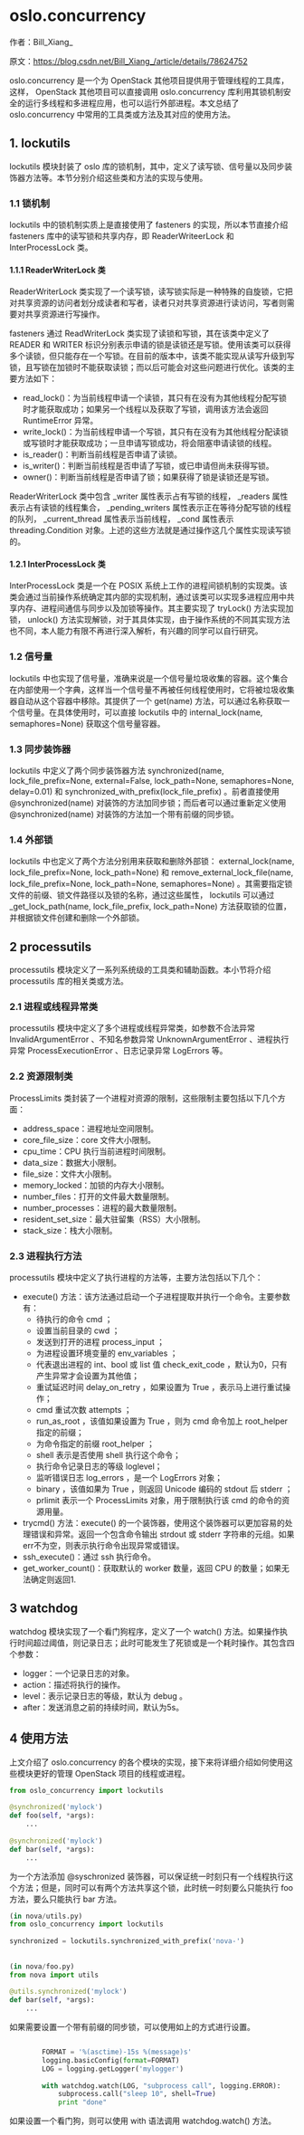 # oslo.concurrency

作者：Bill\_Xiang\_

原文：https://blog.csdn.net/Bill_Xiang_/article/details/78624752

oslo.concurrency 是一个为 OpenStack 其他项目提供用于管理线程的工具库，这样， OpenStack 其他项目可以直接调用 oslo.concurrency 库利用其锁机制安全的运行多线程和多进程应用，也可以运行外部进程。本文总结了 oslo.concurrency 中常用的工具类或方法及其对应的使用方法。

## 1. lockutils

lockutils 模块封装了 oslo 库的锁机制，其中，定义了读写锁、信号量以及同步装饰器方法等。本节分别介绍这些类和方法的实现与使用。

### 1.1 锁机制

lockutils 中的锁机制实质上是直接使用了 fasteners 的实现，所以本节直接介绍 fasteners 库中的读写锁和共享内存，即 ReaderWriteerLock 和 InterProcessLock 类。

#### 1.1.1 ReaderWriterLock 类

ReaderWriterLock 类实现了一个读写锁，读写锁实际是一种特殊的自旋锁，它把对共享资源的访问者划分成读者和写者，读者只对共享资源进行读访问，写者则需要对共享资源进行写操作。

fasteners 通过 ReadWriterLock 类实现了读锁和写锁，其在该类中定义了 READER 和 WRITER 标识分别表示申请的锁是读锁还是写锁。使用该类可以获得多个读锁，但只能存在一个写锁。在目前的版本中，该类不能实现从读写升级到写锁，且写锁在加锁时不能获取读锁；而以后可能会对这些问题进行优化。该类的主要方法如下：

- read_lock()：为当前线程申请一个读锁，其只有在没有为其他线程分配写锁时才能获取成功；如果另一个线程以及获取了写锁，调用该方法会返回 RuntimeError 异常。
- write_lock()：为当前线程申请一个写锁，其只有在没有为其他线程分配读锁或写锁时才能获取成功；一旦申请写锁成功，将会阻塞申请读锁的线程。
- is_reader()：判断当前线程是否申请了读锁。
- is_writer()：判断当前线程是否申请了写锁，或已申请但尚未获得写锁。
- owner()：判断当前线程是否申请了锁；如果获得了锁是读锁还是写锁。

ReaderWriterLock 类中包含 \_writer 属性表示占有写锁的线程， \_readers 属性表示占有读锁的线程集合， \_pending\_writers 属性表示正在等待分配写锁的线程的队列， \_current_thread 属性表示当前线程， \_cond 属性表示 threading.Condition 对象。上述的这些方法就是通过操作这几个属性实现读写锁的。

#### 1.2.1 InterProcessLock 类

InterProcessLock 类是一个在 POSIX 系统上工作的进程间锁机制的实现类。该类会通过当前操作系统确定其内部的实现机制，通过该类可以实现多进程应用中共享内存、进程间通信与同步以及加锁等操作。其主要实现了 tryLock() 方法实现加锁， unlock() 方法实现解锁，对于其具体实现，由于操作系统的不同其实现方法也不同，本人能力有限不再进行深入解析，有兴趣的同学可以自行研究。

### 1.2 信号量

lockutils 中也实现了信号量，准确来说是一个信号量垃圾收集的容器。这个集合在内部使用一个字典，这样当一个信号量不再被任何线程使用时，它将被垃圾收集器自动从这个容器中移除。其提供了一个 get(name) 方法，可以通过名称获取一个信号量。在具体使用时，可以直接 lockutils 中的 internal_lock(name, semaphores=None) 获取这个信号量容器。

### 1.3 同步装饰器

lockutils 中定义了两个同步装饰器方法 synchronized(name, lock_file_prefix=None, external=False, lock_path=None, semaphores=None, delay=0.01) 和 synchronized_with_prefix(lock_file_prefix) 。前者直接使用 @synchronized(name) 对装饰的方法加同步锁；而后者可以通过重新定义使用 @synchronized(name) 对装饰的方法加一个带有前缀的同步锁。

### 1.4 外部锁

lockutils 中也定义了两个方法分别用来获取和删除外部锁： external_lock(name, lock_file_prefix=None, lock_path=None) 和 remove_external_lock_file(name, lock_file_prefix=None, lock_path=None, semaphores=None) 。其需要指定锁文件的前缀、锁文件路径以及锁的名称，通过这些属性， lockutils 可以通过 \_get\_lock\_path(name, lock_file_prefix, lock_path=None) 方法获取锁的位置，并根据锁文件创建和删除一个外部锁。

## 2 processutils

processutils 模块定义了一系列系统级的工具类和辅助函数。本小节将介绍 processutils 库的相关类或方法。

### 2.1 进程或线程异常类

processutils 模块中定义了多个进程或线程异常类，如参数不合法异常 InvalidArgumentError 、不知名参数异常 UnknownArgumentError 、进程执行异常 ProcessExecutionError 、日志记录异常 LogErrors 等。

### 2.2 资源限制类

ProcessLimits 类封装了一个进程对资源的限制，这些限制主要包括以下几个方面：

- address_space：进程地址空间限制。
- core_file_size：core 文件大小限制。
- cpu_time：CPU 执行当前进程时间限制。
- data_size：数据大小限制。
- file_size：文件大小限制。
- memory_locked：加锁的内存大小限制。
- number_files：打开的文件最大数量限制。
- number_processes：进程的最大数量限制。
- resident_set_size：最大驻留集（RSS）大小限制。
- stack_size：栈大小限制。

### 2.3 进程执行方法

processutils 模块中定义了执行进程的方法等，主要方法包括以下几个：

- execute() 方法：该方法通过启动一个子进程提取并执行一个命令。主要参数有：
  - 待执行的命令 cmd ；
  - 设置当前目录的 cwd ；
  - 发送到打开的进程 process_input ；
  - 为进程设置环境变量的 env_variables ；
  - 代表退出进程的 int、bool 或 list 值 check_exit_code ，默认为0，只有产生异常才会设置为其他值；
  - 重试延迟时间 delay_on_retry ，如果设置为 True ，表示马上进行重试操作；
  - cmd 重试次数 attempts ；
  - run_as_root ，该值如果设置为 True ，则为 cmd 命令加上 root_helper 指定的前缀；
  - 为命令指定的前缀 root_helper ；
  - shell 表示是否使用 shell 执行这个命令；
  - 执行命令记录日志的等级 loglevel；
  - 监听错误日志 log_errors ，是一个 LogErrors 对象；
  - binary ，该值如果为 True ，则返回 Unicode 编码的 stdout 后 stderr ；
  - prlimit 表示一个 ProcessLimits 对象，用于限制执行该 cmd 的命令的资源用量。
- trycmd() 方法：execute() 的一个装饰器，使用这个装饰器可以更加容易的处理错误和异常。返回一个包含命令输出 strdout 或 stderr 字符串的元组。如果err不为空，则表示执行命令出现异常或错误。
- ssh_execute()：通过 ssh 执行命令。
- get_worker_count()：获取默认的 worker 数量，返回 CPU 的数量；如果无法确定则返回1.
## 3 watchdog

watchdog 模块实现了一个看门狗程序，定义了一个 watch() 方法。如果操作执行时间超过阈值，则记录日志；此时可能发生了死锁或是一个耗时操作。其包含四个参数：

- logger：一个记录日志的对象。
- action：描述将执行的操作。
- level：表示记录日志的等级，默认为 debug 。
- after：发送消息之前的持续时间，默认为5s。

## 4 使用方法

上文介绍了 oslo.concurrency 的各个模块的实现，接下来将详细介绍如何使用这些模块更好的管理 OpenStack 项目的线程或进程。

```python
from oslo_concurrency import lockutils
 
@synchronized('mylock')
def foo(self, *args):
    ...
 
@synchronized('mylock')
def bar(self, *args):
    ...
```

为一个方法添加 @syschronized 装饰器，可以保证统一时刻只有一个线程执行这个方法；但是，同时可以有两个方法共享这个锁，此时统一时刻要么只能执行 foo 方法，要么只能执行 bar 方法。

```python
(in nova/utils.py)
from oslo_concurrency import lockutils
 
synchronized = lockutils.synchronized_with_prefix('nova-')
 
 
(in nova/foo.py)
from nova import utils
 
@utils.synchronized('mylock')
def bar(self, *args):
    ...
```

如果需要设置一个带有前缀的同步锁，可以使用如上的方式进行设置。

```python

        FORMAT = '%(asctime)-15s %(message)s'
        logging.basicConfig(format=FORMAT)
        LOG = logging.getLogger('mylogger')
 
        with watchdog.watch(LOG, "subprocess call", logging.ERROR):
            subprocess.call("sleep 10", shell=True)
            print "done"
```

如果设置一个看门狗，则可以使用 with 语法调用 watchdog.watch() 方法。